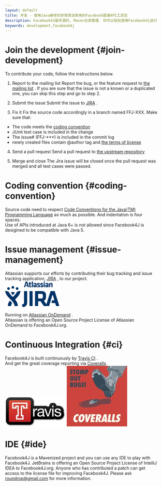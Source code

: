 ```yaml
---
layout: default
title: 开发 - 使用Java编写的非常简洁易用的Facebook图谱API工具包
description: Facebook4J是开源的, Maven仓库管理. 你可以轻松使用Facebook4j进行Facebook图谱API开发
keywords: development,facebook4j
---
```

# Join the development {#join-development}

To contribute your code, follow the instructions below.

1. Report to the mailing list
Report the bug, or the feature request to [the mailing list](http://groups.google.com/group/facebook4j) . If you are sure that the issue is not a known or a duplicated one, you can skip this step and go to step 2.

2. Submit the issue
Submit the issue to [JIRA](https://roundrop.atlassian.net/browse/FFJ) .

3. Fix it
Fix the source code accordingly in a branch named FFJ-XXX. Make sure that:
* The code meets the [coding convention](#coding-convention)
* JUnit test case is included in the change
* The issue# (FFJ-***) is included in the commit log
* newly created files contain @author tag and [the terms of license](/en/index.html#license)

4. Send a pull request
Send a pull request to [the upstream repository](http://github.com/roundrop)

5. Merge and close
The Jira issue will be closed once the pull request was merged and all test cases were passed.

# Coding convention {#coding-convention}
Source code need to respect [Code Conventions for the Java(TM) Programming Language](http://www.oracle.com/technetwork/java/codeconvtoc-136057.html) as much as possible. And indentation is four spaces.  
Use of APIs introduced at Java 6+ is not allowed since Facebook4J is desigined to be compatible with Java 5.

# Issue management {#issue-management}
Atlassian supports our efforts by contributing their bug tracking and issue tracking application, [JIRA](https://roundrop.atlassian.net/browse/FFJ) , to our project.  
[![JIRA](/images/jira.png)](https://roundrop.atlassian.net/browse/FFJ)  
Running on [Atlassian OnDemand](https://www.atlassian.com/en/software/ondemand/overview) .  
Atlassian is offering an Open Source Project License of Atlassian OnDemand to Facebook4J.org.

# Continuous Integration {#ci}
Facebook4J is built continuously by [Travis CI](https://travis-ci.org/roundrop/facebook4j/builds) .  
And get the great coverage reporting via [Coveralls](https://coveralls.io/r/roundrop/facebook4j).  
[![Travis CI](/images/travis-logo.jpg)](https://travis-ci.org/)
[![Coveralls](/images/coveralls-logo.jpg)](https://coveralls.io/)  

# IDE {#ide}
Facebook4J is a Mavenized project and you can use any IDE to play with Facebook4J. JetBrains is offering an Open Source Project License of IntelliJ IDEA to Facebook4J.org. Anyone who has contributed a patch can get access to the license file for improving Facebook4J. Please ask roundrop@gmail.com for more information.
